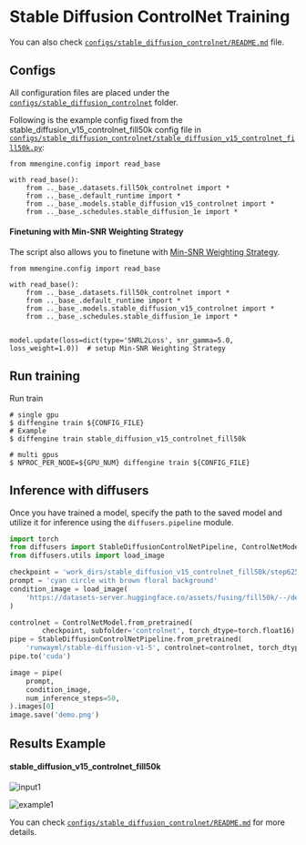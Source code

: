 # Stable Diffusion ControlNet Training

You can also check [`configs/stable_diffusion_controlnet/README.md`](https://github.com/okotaku/diffengine/tree/main/diffengine/configs/stable_diffusion_controlnet/README.md) file.

## Configs

All configuration files are placed under the [`configs/stable_diffusion_controlnet`](https://github.com/okotaku/diffengine/tree/main/diffengine/configs/stable_diffusion_controlnet/) folder.

Following is the example config fixed from the stable_diffusion_v15_controlnet_fill50k config file in [`configs/stable_diffusion_controlnet/stable_diffusion_v15_controlnet_fill50k.py`](https://github.com/okotaku/diffengine/tree/main/diffengine/configs/stable_diffusion_controlnet/stable_diffusion_v15_controlnet_fill50k.py):

```
from mmengine.config import read_base

with read_base():
    from .._base_.datasets.fill50k_controlnet import *
    from .._base_.default_runtime import *
    from .._base_.models.stable_diffusion_v15_controlnet import *
    from .._base_.schedules.stable_diffusion_1e import *
```

#### Finetuning with Min-SNR Weighting Strategy

The script also allows you to finetune with [Min-SNR Weighting Strategy](https://arxiv.org/abs/2303.09556).

```
from mmengine.config import read_base

with read_base():
    from .._base_.datasets.fill50k_controlnet import *
    from .._base_.default_runtime import *
    from .._base_.models.stable_diffusion_v15_controlnet import *
    from .._base_.schedules.stable_diffusion_1e import *


model.update(loss=dict(type='SNRL2Loss', snr_gamma=5.0, loss_weight=1.0))  # setup Min-SNR Weighting Strategy
```

## Run training

Run train

```
# single gpu
$ diffengine train ${CONFIG_FILE}
# Example
$ diffengine train stable_diffusion_v15_controlnet_fill50k

# multi gpus
$ NPROC_PER_NODE=${GPU_NUM} diffengine train ${CONFIG_FILE}
```

## Inference with diffusers

Once you have trained a model, specify the path to the saved model and utilize it for inference using the `diffusers.pipeline` module.

```py
import torch
from diffusers import StableDiffusionControlNetPipeline, ControlNetModel
from diffusers.utils import load_image

checkpoint = 'work_dirs/stable_diffusion_v15_controlnet_fill50k/step6250'
prompt = 'cyan circle with brown floral background'
condition_image = load_image(
    'https://datasets-server.huggingface.co/assets/fusing/fill50k/--/default/train/74/conditioning_image/image.jpg'
)

controlnet = ControlNetModel.from_pretrained(
        checkpoint, subfolder='controlnet', torch_dtype=torch.float16)
pipe = StableDiffusionControlNetPipeline.from_pretrained(
    'runwayml/stable-diffusion-v1-5', controlnet=controlnet, torch_dtype=torch.float16)
pipe.to('cuda')

image = pipe(
    prompt,
    condition_image,
    num_inference_steps=50,
).images[0]
image.save('demo.png')
```

## Results Example

#### stable_diffusion_v15_controlnet_fill50k

![input1](https://datasets-server.huggingface.co/assets/fusing/fill50k/--/default/train/74/conditioning_image/image.jpg)

![example1](https://github.com/okotaku/diffengine/assets/24734142/a14cc9a6-3a40-4577-bd5a-2ddbab60970d)

You can check [`configs/stable_diffusion_controlnet/README.md`](https://github.com/okotaku/diffengine/tree/main/diffengine/configs/stable_diffusion_controlnet/README.md#results-example) for more details.

